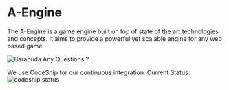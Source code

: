 A-Engine
========

The A-Engine is a game engine built on top of state of the art technologies and concepts.
It aims to provide a powerful yet scalable engine for any web based game.

![Baracuda](https://github.com/qpre/iluvatar/blob/master/readme/baracuda.png)
Any Questions ?


We use CodeShip for our continuous integration.
Current Status: ![codeship status](https://www.codeship.io/projects/f51a7eb0-8227-0131-d0d9-523ee7ecbaf7/status)